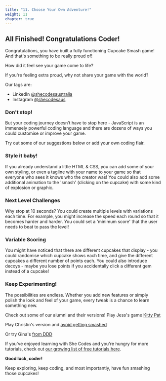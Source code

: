 ```yaml
---
title: "11. Choose Your Own Adventure!"
weight: 11
chapter: true
---
```


## All Finished! Congratulations Coder!

Congratulations, you have built a fully functioning Cupcake Smash game! And that's something to be really proud of!

How did it feel see your game come to life?

If you're feeling extra proud, why not share your game with the world? 

Our tags are:

-   LinkedIn [@shecodesaustralia](https://www.linkedin.com/company/shecodesaustralia/)
-   Instagram [@shecodesaus](https://www.instagram.com/shecodesaus/)

### Don't stop!

But your coding journey doesn’t have to stop here - JavaScript is an immensely powerful coding language and there are dozens of ways you could customise or improve your game.

Try out some of our suggestions below or add your own coding flair.

### Style it baby!

If you already understand a little HTML & CSS, you can add some of your own styling, or even a tagline with your name to your game so that everyone who sees it knows who the creator was! You could also add some additional animation to the 'smash' (clicking on the cupcake) with some kind of explosion or graphic.

### Next Level Challenges

Why stop at 10 seconds? You could create multiple levels with variations each time. For example, you might increase the speed each round so that it becomes harder and harder. You could set a 'minimum score' that the user needs to beat to pass the level!

### Variable Scoring

You might have noticed that there are different cupcakes that display - you could randomise which cupcake shows each time, and give the different cupcakes a different number of points each. You could also introduce decoys - maybe you lose points if you accidentally click a different gem instead of a cupcake!

### Keep Experimenting!

The possibilities are endless. Whether you add new features or simply polish the look and feel of your game, every tweak is a chance to learn something new.

Check out some of our alumni and their versions!
Play Jess's game [Kitty Pat](https://codepen.io/Jet760/pen/dyxwdZj)

Play Christin's version and [avoid getting smashed](https://lnkd.in/gy8427x3)

Or try Gina's [from DDD](https://lnkd.in/gZxBFWZ5)

If you've enjoyed learning with She Codes and you're hungry for more tutorials, check out [our growing list of free tutorials here](https://shecodes.com.au/tutorials).

**Good luck, coder!**

Keep exploring, keep coding, and most importantly, have fun smashing those cupcakes!

